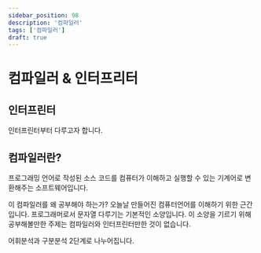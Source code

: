 ```yaml
---
sidebar_position: 98
description: '컴파일러'
tags: ['컴파일러']
draft: true
---
```


# 컴파일러 & 인터프리터

<!-- [밑바닥부터 만드는 컴파일러 in Go](https://www.yes24.com/Product/Goods/103099817) -->
<!-- [밑바닥부터 만드는 인터프리터 in Go](https://www.yes24.com/Product/Goods/103157156) -->

## 인터프린터

인터프린터부터 다루고자 합니다.

## 컴파일러란?

프로그래밍 언어로 작성된 소스 코드를 컴퓨터가 이해하고 실행할 수 있는 기계어로 변환해주는 소프트웨어입니다.

이 컴파일러를 왜 공부해야 하는가? 오늘날 만들어진 컴퓨터언어를 이해하기 위한 근간입니다. 프로그래머로서 문자열 다루기는 기본적인 소양입니다. 이 소양을 기르기 위해 공부해볼만한 주제는 컴파일러와 인터프린터만한 것이 없습니다.

어휘분석과 구분분석 2단계로 나누어집니다.
